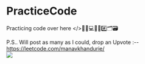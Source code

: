 # PracticeCode
Practicing code over here  </>👨‍💻💻🧮🔢#️⃣🗂️🗃️
<br />

P.S.. Will post as many as I could, drop an Upvote :-- https://leetcode.com/manavkhandurie/ 
<br />
<a href="https://leetcode.com/Aditya000567/" target="_blank">
  <img src="https://img.shields.io/badge/-LeetCode-FFA116?style=for-the-badge&logo=LeetCode&logoColor=black" target="_blank">
</a>
